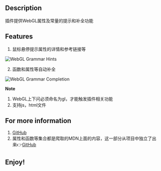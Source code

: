 ## Description

插件提供WebGL属性及常量的提示和补全功能

## Features

1. 鼠标悬停提示属性的详情和参考链接等

![WebGL Grammar Hints](https://s.momocdn.com/w/u/others/2019/04/15/1555328828524-vscpde-2.gif)

2. 函数和属性等自动补全

![WebGL Grammar Completion](https://s.momocdn.com/w/u/others/2019/04/15/1555328829198-vscode-1.gif)

**Note**

1. WebGL上下问必须命名为gl，才能触发插件相关功能
2. 支持js，html文件

## For more information

1. [GitHub](https://github.com/nieyuyao/vscode-plugin-webgl-syntax)
2. 属性和函数等集合都是爬取的MDN上面的内容，这一部分从项目中独立了出来👉[GitHub](https://github.com/nieyuyao/crawlg)


## Enjoy!

